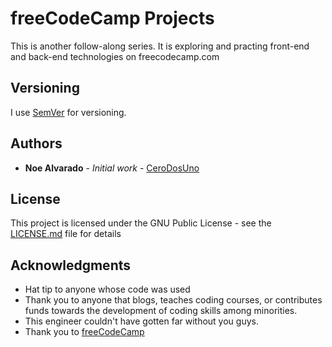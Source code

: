 # freeCodeCamp Projects

This is another follow-along series. It is exploring and practing front-end and back-end technologies
on freecodecamp.com


## Versioning

I use [SemVer](http://semver.org/) for versioning.

## Authors

* **Noe Alvarado** - *Initial work* - [CeroDosUno](https://github.com/CeroDosUno)

## License

This project is licensed under the GNU Public License - see the [LICENSE.md](LICENSE.md) file for details

## Acknowledgments

* Hat tip to anyone whose code was used
* Thank you to anyone that blogs, teaches coding courses, or contributes funds towards the development of coding skills among minorities.
* This engineer couldn't have gotten far without you guys.
* Thank you to [freeCodeCamp](https://www.freecodecamp.org/)
